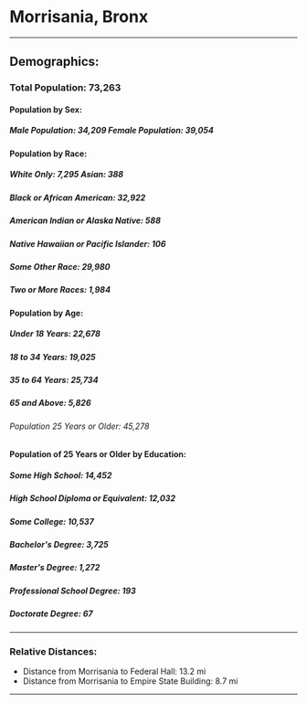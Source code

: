 # Morrisania, Bronx
***
## Demographics:
### Total Population: 73,263

#### **Population by Sex:**

##### Male Population: 34,209    Female Population: 39,054

#### **Population by Race:**

##### White Only: 7,295    Asian: 388
##### Black or African American: 32,922
##### American Indian or Alaska Native: 588
##### Native Hawaiian or Pacific Islander: 106
##### Some Other Race: 29,980
##### Two or More Races: 1,984

#### **Population by Age:**

##### Under 18 Years: 22,678
##### 18 to 34 Years: 19,025
##### 35 to 64 Years: 25,734
##### 65 and Above: 5,826

###### Population 25 Years or Older: 45,278

#### **Population of 25 Years or Older by Education:**

##### Some High School: 14,452
##### High School Diploma or Equivalent: 12,032
##### Some College: 10,537
##### Bachelor's Degree: 3,725
##### Master's Degree: 1,272
##### Professional School Degree: 193
##### Doctorate Degree: 67

***
### Relative Distances:
+ Distance from Morrisania to Federal Hall: 13.2 mi
+ Distance from Morrisania to Empire State Building: 8.7 mi

***

<script src="https://embed.github.com/view/geojson/YukiYoshimatsu/morrisania_neighborhood/blob/master/morrisania_map.geojson"></script>
